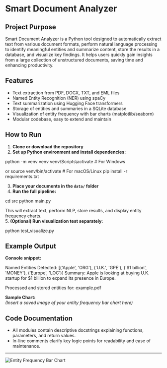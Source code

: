 # Smart Document Analyzer


## Project Purpose  
Smart Document Analyzer is a Python tool designed to automatically extract text from various document formats, perform natural language processing to identify meaningful entities and summarize content, store the results in a database, and visualize key findings. It helps users quickly gain insights from a large collection of unstructured documents, saving time and enhancing productivity.



## Features  
- Text extraction from PDF, DOCX, TXT, and EML files  
- Named Entity Recognition (NER) using spaCy  
- Text summarization using Hugging Face transformers  
- Storage of entities and summaries in a SQLite database  
- Visualization of entity frequency with bar charts (matplotlib/seaborn)  
- Modular codebase, easy to extend and maintain




## How to Run  
1. **Clone or download the repository**  
2. **Set up Python environment and install dependencies:**  

python -m venv venv
venv\Scripts\activate # For Windows

or
source venv/bin/activate # For macOS/Linux
pip install -r requirements.txt



3. **Place your documents in the `data/` folder**  
4. **Run the full pipeline:**  

cd src
python main.py


This will extract text, perform NLP, store results, and display entity frequency charts.  
5. **(Optional) Run visualization test separately:**  

python test_visualize.py



## Example Output

**Console snippet:**  

Named Entities Detected: [('Apple', 'ORG'), ('U.K.', 'GPE'), ('$1 billion', 'MONEY'), ('Europe', 'LOC')]
Summary: Apple is looking at buying U.K. startup for $1 billion to expand its presence in Europe.

Processed and stored entities for: example.pdf



**Sample Chart:**  
*(Insert a saved image of your entity frequency bar chart here)*

## Code Documentation  
- All modules contain descriptive docstrings explaining functions, parameters, and return values.  
- In-line comments clarify key logic points for readability and ease of maintenance.

---



![Entity Frequency Bar Chart](output.png)


